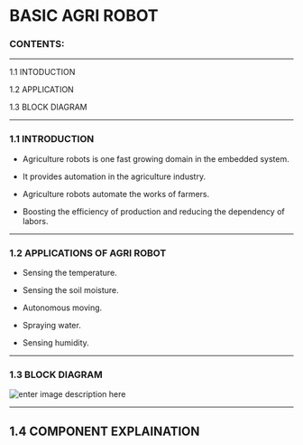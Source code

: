 

# BASIC AGRI ROBOT

### CONTENTS:
_________

1.1 INTODUCTION

1.2 APPLICATION

1.3 BLOCK DIAGRAM
________________________________

### 1.1 INTRODUCTION

- Agriculture robots is one fast growing domain in the embedded system.

- It provides automation in the agriculture industry.

- Agriculture robots automate the works of farmers.

- Boosting the efficiency of production and reducing the dependency of labors.
___________________________

### 1.2  APPLICATIONS OF AGRI ROBOT

- Sensing the temperature.

- Sensing the soil moisture.

- Autonomous moving.

- Spraying water.

- Sensing humidity.
_______________________

### 1.3 BLOCK DIAGRAM

![enter image description here](https://www.linkpicture.com/q/Untitled-Workspace_2.png)

____________________________________________

## 1.4 COMPONENT EXPLAINATION
